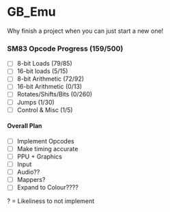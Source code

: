 # GB_Emu
Why finish a project when you can just start a new one!


### SM83 Opcode Progress    (159/500)
- [ ] 8-bit Loads           (79/85)              
- [ ] 16-bit loads          (5/15)         
- [ ] 8-bit Arithmetic      (72/92)           
- [ ] 16-bit Arithmetic     (0/13)
- [ ] Rotates/Shifts/Bits   (0/260)
- [ ] Jumps                 (1/30)
- [ ] Control & Misc        (1/5)

#### Overall Plan
- [ ] Implement Opcodes
- [ ] Make timing accurate
- [ ] PPU + Graphics
- [ ] Input
- [ ] Audio??
- [ ] Mappers?
- [ ] Expand to Colour????

? = Likeliness to not implement